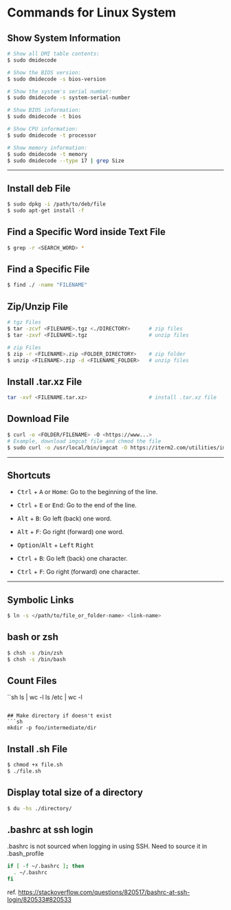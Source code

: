# Commands for Linux System

## Show System Information

```sh
# Show all DMI table contents:
$ sudo dmidecode

# Show the BIOS version:
$ sudo dmidecode -s bios-version

# Show the system's serial number:
$ sudo dmidecode -s system-serial-number

# Show BIOS information:
$ sudo dmidecode -t bios

# Show CPU information:
$ sudo dmidecode -t processor

# Show memory information:
$ sudo dmidecode -t memory
$ sudo dmidecode --type 17 | grep Size
```

---

## Install deb File

```sh
$ sudo dpkg -i /path/to/deb/file
$ sudo apt-get install -f
```

## Find a Specific Word inside Text File

```sh
$ grep -r <SEARCH_WORD> *
```

## Find a Specific File

```sh
$ find ./ -name "FILENAME"
```

## Zip/Unzip File

```sh
# tgz Files
$ tar -zcvf <FILENAME>.tgz <./DIRECTORY>      # zip files
$ tar -zxvf <FILENAME>.tgz                    # unzip files

# zip Files
$ zip -r <FILENAME>.zip <FOLDER_DIRECTORY>    # zip folder
$ unzip <FILENAME>.zip -d <FILENAME_FOLDER>   # unzip files
```

## Install .tar.xz File

```sh
tar -xvf <FILENAME.tar.xz>                    # install .tar.xz file
```

## Download File

```sh
$ curl -o <FOLDER/FILENAME> -O <https://www...>
# Example, download imgcat file and chmod the file
$ sudo curl -o /usr/local/bin/imgcat -O https://iterm2.com/utilities/imgcat && sudo chmod +x /usr/local/bin/imgcat
```

---

## Shortcuts

- <kbd>Ctrl</kbd> + <kbd>A</kbd> or <kbd>Home</kbd>: Go to the beginning of the line.
- <kbd>Ctrl</kbd> + <kbd>E</kbd> or <kbd>End</kbd>: Go to the end of the line.

- <kbd>Alt</kbd> + <kbd>B</kbd>: Go left (back) one word.
- <kbd>Alt</kbd> + <kbd>F</kbd>: Go right (forward) one word.

- <kbd>Option</kbd>/<kbd>Alt</kbd> + <kbd>Left</kbd> <kbd>Right</kbd>

- <kbd>Ctrl</kbd> + <kbd>B</kbd>: Go left (back) one character.
- <kbd>Ctrl</kbd> + <kbd>F</kbd>: Go right (forward) one character.

---

## Symbolic Links

```sh
$ ln -s </path/to/file_or_folder-name> <link-name>
```

## bash or zsh

```sh
$ chsh -s /bin/zsh
$ chsh -s /bin/bash
```

## Count Files

``sh
ls | wc -l
ls /etc | wc -l
```

## Make directory if doesn't exist
```sh
mkdir -p foo/intermediate/dir
```

## Install .sh File

```sh
$ chmod +x file.sh
$ ./file.sh
```

## Display total size of a directory

```sh
$ du -hs ./directory/
```

## .bashrc at ssh login
.bashrc is not sourced when logging in using SSH. Need to source it in .bash_profile
```sh
if [ -f ~/.bashrc ]; then
  . ~/.bashrc
fi
```
ref. https://stackoverflow.com/questions/820517/bashrc-at-ssh-login/820533#820533
